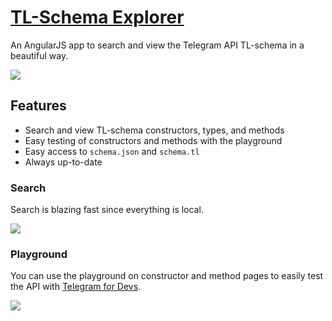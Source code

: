 # [TL-Schema Explorer](https://schema.horner.tj)

An AngularJS app to search and view the Telegram API TL-schema in a beautiful way.

![](https://i.imgur.com/akrelfR.png)

## Features

- Search and view TL-schema constructors, types, and methods
- Easy testing of constructors and methods with the playground
- Easy access to `schema.json` and `schema.tl`
- Always up-to-date

### Search

Search is blazing fast since everything is local.

![](https://i.imgur.com/lfAs0XQ.png)

### Playground

You can use the playground on constructor and method pages to easily test the API with [Telegram for Devs](https://tjhorner.com/webogram).

![](https://i.imgur.com/vEBEWqq.png)
